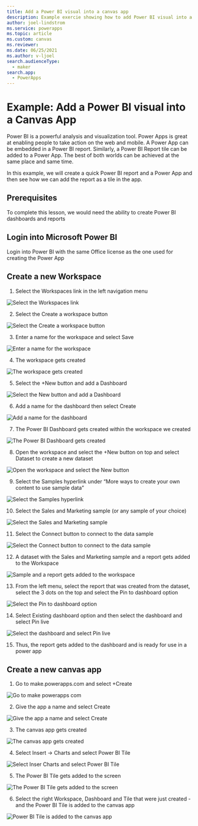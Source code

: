 ```yaml
---
title: Add a Power BI visual into a canvas app
description: Example exercie showing how to add Power BI visual into a canvas app.
author: joel-lindstrom
ms.service: powerapps
ms.topic: article
ms.custom: canvas
ms.reviewer:
ms.date: 06/25/2021
ms.author: v-ljoel
search.audienceType: 
  - maker
search.app: 
  - PowerApps
---
```


# Example: Add a Power BI visual into a Canvas App

Power BI is a powerful analysis and visualization tool. Power Apps is great at enabling people to take action on the web and mobile. A Power App can be embedded in a Power BI report. Similarly, a Power BI Report tile can be added to a Power App. The best of both worlds can be achieved at the same place and same time.

In this example, we will create a quick Power BI report and a Power App and then see how we can add the report as a tile in the app.

## Prerequisites

To complete this lesson, we would need the ability to create Power BI dashboards and reports

## Login into Microsoft Power BI

Login into Power BI with the same Office license as the one used for creating the Power App

## Create a new Workspace

1.  Select the Workspaces link in the left navigation menu

![Select the Workspaces link](media/add-a-power-bi-visual-into-a-canvas-app/create-a-new-workspace-1.png "Select the Workspaces link")

2.  Select the Create a workspace button

![Select the Create a workspace button](media/add-a-power-bi-visual-into-a-canvas-app/create-a-new-workspace-2.png "Select the Create a workspace button")

3.  Enter a name for the workspace and select Save

![Enter a name for the workspace](media/add-a-power-bi-visual-into-a-canvas-app/create-a-new-workspace-3.png "Enter a name for the workspace")

4.  The workspace gets created

![The workspace gets created](media/add-a-power-bi-visual-into-a-canvas-app/create-a-new-workspace-4.png "The workspace gets created")

5.  Select the +New button and add a Dashboard

![Select the New button and add a Dashboard](media/add-a-power-bi-visual-into-a-canvas-app/create-a-new-workspace-5.png "Select the New button and add a Dashboard")

6.  Add a name for the dashboard then select Create

![Add a name for the dashboard](media/add-a-power-bi-visual-into-a-canvas-app/create-a-new-workspace-6.png "Add a name for the dashboard")

7.  The Power BI Dashboard gets created within the workspace we created

![The Power BI Dashboard gets created](media/add-a-power-bi-visual-into-a-canvas-app/create-a-new-workspace-7.png "The Power BI Dashboard gets created")

8.  Open the workspace and select the +New button on top and select Dataset to
    create a new dataset

![Open the workspace and select the New button](media/add-a-power-bi-visual-into-a-canvas-app/create-a-new-workspace-8.png "Open the workspace and select the New button")

9.  Select the Samples hyperlink under “More ways to create your own content
    to use sample data”

![Select the Samples hyperlink](media/add-a-power-bi-visual-into-a-canvas-app/create-a-new-workspace-9.png "Select the Samples hyperlink")

10.  Select the Sales and Marketing sample (or any sample of your choice)

![Select the Sales and Marketing sample](media/add-a-power-bi-visual-into-a-canvas-app/create-a-new-workspace-10.png "Select the Sales and Marketing sample")

11.  Select the Connect button to connect to the data sample

![Select the Connect button to connect to the data sample](media/add-a-power-bi-visual-into-a-canvas-app/create-a-new-workspace-11.png "Select the Connect button to connect to the data sample")

12.  A dataset with the Sales and Marketing sample and a report gets added to the Workspace

![Sample and a report gets added to the workspace](media/add-a-power-bi-visual-into-a-canvas-app/create-a-new-workspace-12.png "Sample and a report gets added to the workspace")

13.  From the left menu, select the report that was created from the dataset, select the 3 dots on the top and select the Pin to dashboard option

![Select the Pin to dashboard option](media/add-a-power-bi-visual-into-a-canvas-app/create-a-new-workspace-13.png "Select the Pin to dashboard option")

14.  Select Existing dashboard option and then select the dashboard and select Pin live

![Select the dashboard and select Pin live](media/add-a-power-bi-visual-into-a-canvas-app/create-a-new-workspace-14.png "Select the dashboard and select Pin live")

15.  Thus, the report gets added to the dashboard and is ready for use in a power app

## Create a new canvas app

1.  Go to make.powerapps.com and select +Create

![Go to make powerapps com](media/add-a-power-bi-visual-into-a-canvas-app/create-a-new-canvas-app-1.png "Go to make powerapps com")

2.  Give the app a name and select Create

![Give the app a name and select Create](media/add-a-power-bi-visual-into-a-canvas-app/create-a-new-canvas-app-2.png "Give the app a name and select Create")

3.  The canvas app gets created

![The canvas app gets created](media/add-a-power-bi-visual-into-a-canvas-app/create-a-new-canvas-app-3.png "The canvas app gets created")

4.  Select Insert -\> Charts and select Power BI Tile

![Select Inser Charts and select Power BI Tile](media/add-a-power-bi-visual-into-a-canvas-app/create-a-new-canvas-app-4.png "Select Inser Charts and select Power BI Tile")

5.  The Power BI Tile gets added to the screen

![The Power BI Tile gets added to the screen](media/add-a-power-bi-visual-into-a-canvas-app/create-a-new-canvas-app-5.png "The Power BI Tile gets added to the screen")

6.  Select the right Workspace, Dashboard and Tile that were just created - and the Power BI Tile is added to the canvas app

![Power BI Tile is added to the canvas app](media/add-a-power-bi-visual-into-a-canvas-app/create-a-new-canvas-app-6.png "Power BI Tile is added to the canvas app")